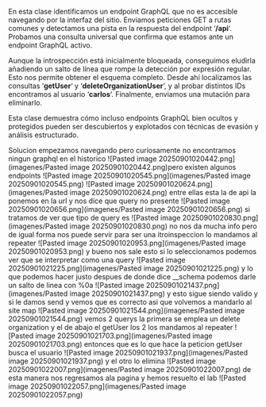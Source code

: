 En esta clase identificamos un endpoint GraphQL que no es accesible navegando por la interfaz del sitio. Enviamos peticiones GET a rutas comunes y detectamos una pista en la respuesta del endpoint ‘**/api**‘. Probamos una consulta universal que confirma que estamos ante un endpoint GraphQL activo.

Aunque la introspección está inicialmente bloqueada, conseguimos eludirla añadiendo un salto de línea que rompe la detección por expresión regular. Esto nos permite obtener el esquema completo. Desde ahí localizamos las consultas ‘**getUser**‘ y ‘**deleteOrganizationUser**‘, y al probar distintos IDs encontramos al usuario ‘**carlos**‘. Finalmente, enviamos una mutación para eliminarlo.

Esta clase demuestra cómo incluso endpoints GraphQL bien ocultos y protegidos pueden ser descubiertos y explotados con técnicas de evasión y análisis estructurado.

Solucion
empezamos navegando pero curiosamente no encontramos ningun graphql en el historico
![Pasted image 20250901020442.png](imagenes/Pasted image 20250901020442.png)pero existen algunos endpoints
![Pasted image 20250901020545.png](imagenes/Pasted image 20250901020545.png)
![Pasted image 20250901020624.png](imagenes/Pasted image 20250901020624.png)
entre ellas esta la de api la ponemos en la url y nos dice que query no presente
![Pasted image 20250901020656.png](imagenes/Pasted image 20250901020656.png)
si tratamos de ver que tipo de query es
![Pasted image 20250901020830.png](imagenes/Pasted image 20250901020830.png)
no nos da mucha info pero de igual forma nos puede servir para ser una itroinspeccion lo mandamos al repeater
![Pasted image 20250901020953.png](imagenes/Pasted image 20250901020953.png)
y bueno nos sale esto si lo seleccionamos podemos ver que se interpretar como una query
![Pasted image 20250901021225.png](imagenes/Pasted image 20250901021225.png)
y lo que podemos hacer justo despues de donde dice __schema podemos darle un salto de linea con %0a
![Pasted image 20250901021437.png](imagenes/Pasted image 20250901021437.png)
y esto sigue siendo valido y si le damos send
y vemos que es correcto asi que volvemos a mandarlo al site map
![Pasted image 20250901021544.png](imagenes/Pasted image 20250901021544.png)
vemos 2 querys la primera se emplea un delete organization y el de abajo el getUser los 2 los mandamos al repeater
![Pasted image 20250901021703.png](imagenes/Pasted image 20250901021703.png)
entonces que es lo que hace la peticion getUser busca el usuario
![Pasted image 20250901021937.png](imagenes/Pasted image 20250901021937.png)
y el otro lo elimina
![Pasted image 20250901022007.png](imagenes/Pasted image 20250901022007.png)
de esta manera nos regresamos ala pagina y hemos resuelto el lab
![Pasted image 20250901022057.png](imagenes/Pasted image 20250901022057.png)

